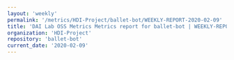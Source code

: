 ```yaml
---
layout: 'weekly'
permalink: '/metrics/HDI-Project/ballet-bot/WEEKLY-REPORT-2020-02-09'
title: 'DAI Lab OSS Metrics Metrics report for ballet-bot | WEEKLY-REPORT-2020-02-09'
organization: 'HDI-Project'
repository: 'ballet-bot'
current_date: '2020-02-09'
---
```

